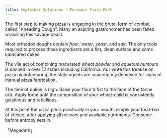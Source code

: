 ```yaml
---
title: September Salutions - Periodic Pizza Post
---
```


The first step to making pizza is engaging in the brutal form of combat
called "Kneading Dough". Many an aspiring gastronomer has been felled
wrassling this savage beast.

Most orthodox doughs contain *flour*, *water*, *yeast*, and *salt*. 
The only tools required to process these ingredients are a 
flat, clean surface and some lubricated dukes.

The vile act of combining macerated *wheat powder* and *aqueous humours* is
banned in over 12 states including California. As I write this treatise
on pizza manufacturing, the state agents are scouring my demesne for
signs of manual pizza fabrication.

The time of dukes is nigh. Raise your flour'd fist to the face of the
farine orb. Apply force until the composition of your wheat-child is
consistently gelatinous and rebellious.

At this point the pizza pie is practically in your mouth, simply
your heat-box of choice, after applying all relevant and available
nutriments. Consume before entropy sets in.

「Megadeth」
